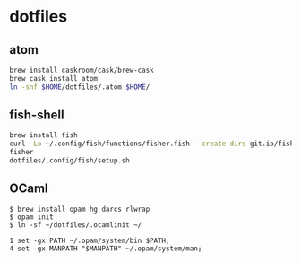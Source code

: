 # dotfiles

## atom
```sh
brew install caskroom/cask/brew-cask
brew cask install atom
ln -snf $HOME/dotfiles/.atom $HOME/
```

## fish-shell
```sh
brew install fish
curl -Lo ~/.config/fish/functions/fisher.fish --create-dirs git.io/fisher
fisher
dotfiles/.config/fish/setup.sh
```

## OCaml
```console
$ brew install opam hg darcs rlwrap
$ opam init
$ ln -sf ~/dotfiles/.ocamlinit ~/
```

```fish
1 set -gx PATH ~/.opam/system/bin $PATH;
4 set -gx MANPATH "$MANPATH" ~/.opam/system/man;
```
